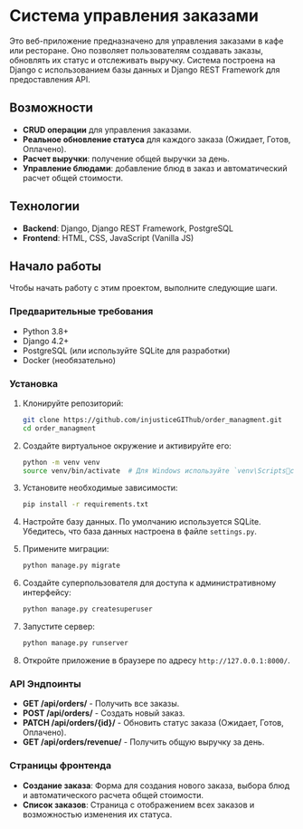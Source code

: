 
# Система управления заказами

Это веб-приложение предназначено для управления заказами в кафе или ресторане. Оно позволяет пользователям создавать заказы, обновлять их статус и отслеживать выручку. Система построена на Django с использованием базы данных  и Django REST Framework для предоставления API.

## Возможности

- **CRUD операции** для управления заказами.
- **Реальное обновление статуса** для каждого заказа (Ожидает, Готов, Оплачено).
- **Расчет выручки**: получение общей выручки за день.
- **Управление блюдами**: добавление блюд в заказ и автоматический расчет общей стоимости.

## Технологии

- **Backend**: Django, Django REST Framework, PostgreSQL
- **Frontend**: HTML, CSS, JavaScript (Vanilla JS)

## Начало работы

Чтобы начать работу с этим проектом, выполните следующие шаги.

### Предварительные требования

- Python 3.8+
- Django 4.2+
- PostgreSQL (или используйте SQLite для разработки)
- Docker (необязательно)

### Установка

1. Клонируйте репозиторий:

   ```bash
   git clone https://github.com/injusticeGIThub/order_managment.git
   cd order_managment
   ```

2. Создайте виртуальное окружение и активируйте его:

   ```bash
   python -m venv venv
   source venv/bin/activate  # Для Windows используйте `venv\Scriptsctivate`
   ```

3. Установите необходимые зависимости:

   ```bash
   pip install -r requirements.txt
   ```

4. Настройте базу данных. По умолчанию используется SQLite. Убедитесь, что база данных настроена в файле `settings.py`.

5. Примените миграции:

   ```bash
   python manage.py migrate
   ```

6. Создайте суперпользователя для доступа к административному интерфейсу:

   ```bash
   python manage.py createsuperuser
   ```

7. Запустите сервер:

   ```bash
   python manage.py runserver
   ```

8. Откройте приложение в браузере по адресу `http://127.0.0.1:8000/`.

### API Эндпоинты

- **GET /api/orders/** - Получить все заказы.
- **POST /api/orders/** - Создать новый заказ.
- **PATCH /api/orders/{id}/** - Обновить статус заказа (Ожидает, Готов, Оплачено).
- **GET /api/orders/revenue/** - Получить общую выручку за день.

### Страницы фронтенда

- **Создание заказа**: Форма для создания нового заказа, выбора блюд и автоматического расчета общей стоимости.
- **Список заказов**: Страница с отображением всех заказов и возможностью изменения их статуса.

